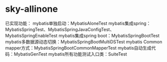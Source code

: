 # sky-allinone
已实现功能：
mybatis单独启动：MybatisAloneTest
mybatis集成spring：MybatisSpringTest、MybatisSpringJavaConfigTest、MybatisSpringEnableTest
mybatis集成spring boot：MybatisSpringBootTest
mybatis多数据源动态切换：MybatisSpringBootMultiDSTest
mybatis Common mapper方式：MybatisSpringBootCommonMapperTest
mybatis自动生成代码：MybatisGenTest
mybatis所有功能测试入口类：SuiteTest